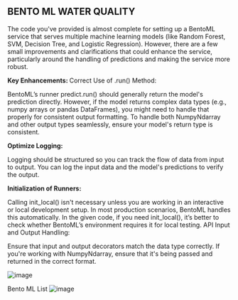 ## BENTO ML WATER QUALITY

The code you've provided is almost complete for setting up a BentoML service that serves multiple machine learning models (like Random Forest, SVM, Decision Tree, and Logistic Regression). However, there are a few small improvements and clarifications that could enhance the service, particularly around the handling of predictions and making the service more robust.

<b> Key Enhancements: </b>
Correct Use of .run() Method:

BentoML’s runner predict.run() should generally return the model's prediction directly. However, if the model returns complex data types (e.g., numpy arrays or pandas DataFrames), you might need to handle that properly for consistent output formatting.
To handle both NumpyNdarray and other output types seamlessly, ensure your model's return type is consistent.


<b> Optimize Logging: </b>

Logging should be structured so you can track the flow of data from input to output. You can log the input data and the model's predictions to verify the output.

<b> Initialization of Runners: </b>

Calling init_local() isn't necessary unless you are working in an interactive or local development setup. In most production scenarios, BentoML handles this automatically. In the given code, if you need init_local(), it’s better to check whether BentoML’s environment requires it for local testing.
API Input and Output Handling:

Ensure that input and output decorators match the data type correctly. If you're working with NumpyNdarray, ensure that it's being passed and returned in the correct format.

![image](https://github.com/user-attachments/assets/650319fe-65b7-4fae-8815-a1d92904e99f)

Bento ML List
![image](https://github.com/user-attachments/assets/5ae42d60-dedd-411d-b4d2-7f43d3cb30c7)

